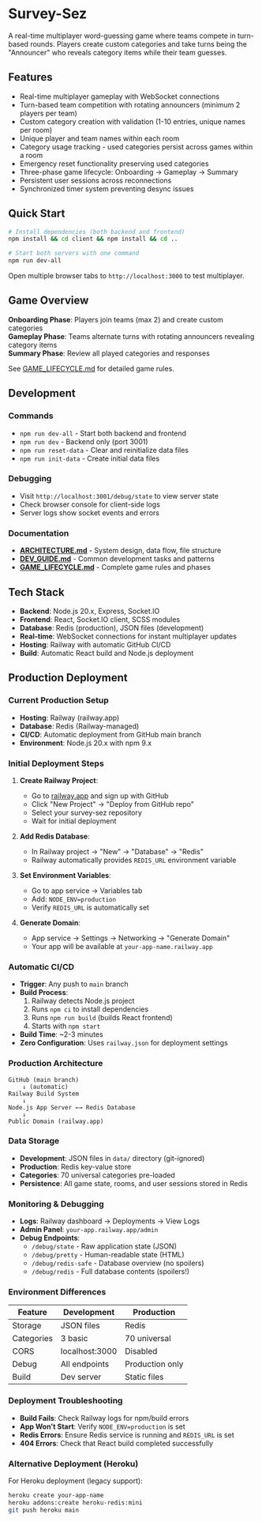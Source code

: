# Survey-Sez

A real-time multiplayer word-guessing game where teams compete in turn-based rounds. Players create custom categories and take turns being the "Announcer" who reveals category items while their team guesses.

## Features
- Real-time multiplayer gameplay with WebSocket connections
- Turn-based team competition with rotating announcers (minimum 2 players per team)
- Custom category creation with validation (1-10 entries, unique names per room)
- Unique player and team names within each room
- Category usage tracking - used categories persist across games within a room
- Emergency reset functionality preserving used categories
- Three-phase game lifecycle: Onboarding → Gameplay → Summary
- Persistent user sessions across reconnections
- Synchronized timer system preventing desync issues

## Quick Start

```bash
# Install dependencies (both backend and frontend)
npm install && cd client && npm install && cd ..

# Start both servers with one command
npm run dev-all
```

Open multiple browser tabs to `http://localhost:3000` to test multiplayer.

## Game Overview

**Onboarding Phase**: Players join teams (max 2) and create custom categories  
**Gameplay Phase**: Teams alternate turns with rotating announcers revealing category items  
**Summary Phase**: Review all played categories and responses  

See [GAME_LIFECYCLE.md](GAME_LIFECYCLE.md) for detailed game rules.

## Development

### Commands
- `npm run dev-all` - Start both backend and frontend
- `npm run dev` - Backend only (port 3001)
- `npm run reset-data` - Clear and reinitialize data files
- `npm run init-data` - Create initial data files

### Debugging
- Visit `http://localhost:3001/debug/state` to view server state
- Check browser console for client-side logs
- Server logs show socket events and errors

### Documentation
- **[ARCHITECTURE.md](ARCHITECTURE.md)** - System design, data flow, file structure
- **[DEV_GUIDE.md](DEV_GUIDE.md)** - Common development tasks and patterns
- **[GAME_LIFECYCLE.md](GAME_LIFECYCLE.md)** - Complete game rules and phases

## Tech Stack
- **Backend**: Node.js 20.x, Express, Socket.IO
- **Frontend**: React, Socket.IO client, SCSS modules  
- **Database**: Redis (production), JSON files (development)
- **Real-time**: WebSocket connections for instant multiplayer updates
- **Hosting**: Railway with automatic GitHub CI/CD
- **Build**: Automatic React build and Node.js deployment

## Production Deployment

### Current Production Setup
- **Hosting**: Railway (railway.app)
- **Database**: Redis (Railway-managed)
- **CI/CD**: Automatic deployment from GitHub main branch
- **Environment**: Node.js 20.x with npm 9.x

### Initial Deployment Steps

1. **Create Railway Project**:
   - Go to [railway.app](https://railway.app) and sign up with GitHub
   - Click "New Project" → "Deploy from GitHub repo"
   - Select your survey-sez repository
   - Wait for initial deployment

2. **Add Redis Database**:
   - In Railway project → "New" → "Database" → "Redis"
   - Railway automatically provides `REDIS_URL` environment variable

3. **Set Environment Variables**:
   - Go to app service → Variables tab
   - Add: `NODE_ENV=production`
   - Verify `REDIS_URL` is automatically set

4. **Generate Domain**:
   - App service → Settings → Networking → "Generate Domain"
   - Your app will be available at `your-app-name.railway.app`

### Automatic CI/CD
- **Trigger**: Any push to `main` branch
- **Build Process**: 
  1. Railway detects Node.js project
  2. Runs `npm ci` to install dependencies
  3. Runs `npm run build` (builds React frontend)
  4. Starts with `npm start`
- **Build Time**: ~2-3 minutes
- **Zero Configuration**: Uses `railway.json` for deployment settings

### Production Architecture
```
GitHub (main branch)
    ↓ (automatic)
Railway Build System
    ↓
Node.js App Server ←→ Redis Database
    ↓
Public Domain (railway.app)
```

### Data Storage
- **Development**: JSON files in `data/` directory (git-ignored)
- **Production**: Redis key-value store
- **Categories**: 70 universal categories pre-loaded
- **Persistence**: All game state, rooms, and user sessions stored in Redis

### Monitoring & Debugging
- **Logs**: Railway dashboard → Deployments → View Logs
- **Admin Panel**: `your-app.railway.app/admin`
- **Debug Endpoints**:
  - `/debug/state` - Raw application state (JSON)
  - `/debug/pretty` - Human-readable state (HTML)
  - `/debug/redis-safe` - Database overview (no spoilers)
  - `/debug/redis` - Full database contents (spoilers!)

### Environment Differences
| Feature | Development | Production |
|---------|-------------|------------|
| Storage | JSON files | Redis |
| Categories | 3 basic | 70 universal |
| CORS | localhost:3000 | Disabled |
| Debug | All endpoints | Production only |
| Build | Dev server | Static files |

### Deployment Troubleshooting
- **Build Fails**: Check Railway logs for npm/build errors
- **App Won't Start**: Verify `NODE_ENV=production` is set
- **Redis Errors**: Ensure Redis service is running and `REDIS_URL` is set
- **404 Errors**: Check that React build completed successfully

### Alternative Deployment (Heroku)
For Heroku deployment (legacy support):
```bash
heroku create your-app-name
heroku addons:create heroku-redis:mini
git push heroku main
```